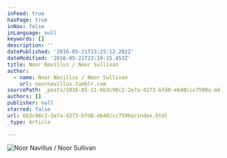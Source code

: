 ```yaml
---
inFeed: true
hasPage: true
inNav: false
inLanguage: null
keywords: []
description: ''
datePublished: '2016-05-21T23:25:12.202Z'
dateModified: '2016-05-21T23:19:15.453Z'
title: Noor Navillus / Noor Sullivan
author:
  - name: Noor Navillus / Noor Sullivan
    url: noornavillus.tumblr.com
sourcePath: _posts/2016-05-21-6b3c98c2-2e7a-4273-bfd8-e648ccc7590a.md
authors: []
publisher: null
starred: false
url: 6b3c98c2-2e7a-4273-bfd8-e648ccc7590a/index.html
_type: Article

---
```

![Noor Navillus / Noor Sullivan](https://s3-us-west-2.amazonaws.com/the-grid-img/p/e2c5ca74c8e593ff2bf1067165915ad306864edf.jpg)